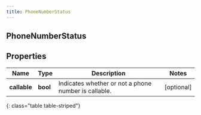 ```yaml
---
title: PhoneNumberStatus
---
```

## PhoneNumberStatus

## Properties

|Name | Type | Description | Notes|
|------------ | ------------- | ------------- | -------------|
| **callable** | **bool** | Indicates whether or not a phone number is callable. | [optional] |
{: class="table table-striped"}


